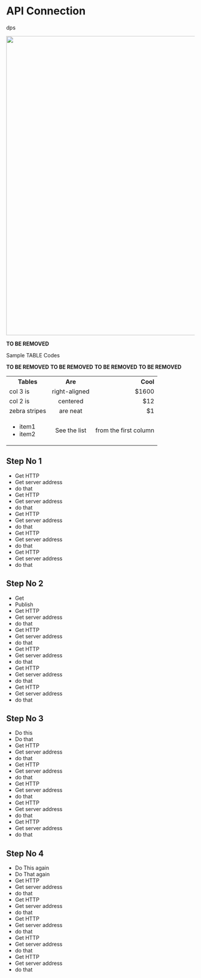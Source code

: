 # API Connection




dps
<div align=center>
<img width="800" src="./images/techstack_system.png"/>
</div>



**TO BE REMOVED**


Sample TABLE Codes

**TO BE REMOVED**
**TO BE REMOVED**
**TO BE REMOVED**
**TO BE REMOVED**

<table>
  <tbody>
    <tr>
      <th>Tables</th>
      <th align="center">Are</th>
      <th align="right">Cool</th>
    </tr>
    <tr>
      <td>col 3 is</td>
      <td align="center">right-aligned</td>
      <td align="right">$1600</td>
    </tr>
    <tr>
      <td>col 2 is</td>
      <td align="center">centered</td>
      <td align="right">$12</td>
    </tr>
    <tr>
      <td>zebra stripes</td>
      <td align="center">are neat</td>
      <td align="right">$1</td>
    </tr>
    <tr>
      <td>
        <ul>
          <li>item1</li>
          <li>item2</li>
        </ul>
      </td>
      <td align="center">See the list</td>
      <td align="right">from the first column</td>
    </tr>
  </tbody>
</table>


## Step No 1

- Get HTTP
- Get server address
- do that
- Get HTTP
- Get server address
- do that
- Get HTTP
- Get server address
- do that
- Get HTTP
- Get server address
- do that
- Get HTTP
- Get server address
- do that

## Step No 2
- Get 
- Publish
- Get HTTP
- Get server address
- do that
- Get HTTP
- Get server address
- do that
- Get HTTP
- Get server address
- do that
- Get HTTP
- Get server address
- do that
- Get HTTP
- Get server address
- do that

## Step No 3
- Do this
- Do that
- Get HTTP
- Get server address
- do that
- Get HTTP
- Get server address
- do that
- Get HTTP
- Get server address
- do that
- Get HTTP
- Get server address
- do that
- Get HTTP
- Get server address
- do that

## Step No 4
- Do This again
- Do That again
- Get HTTP
- Get server address
- do that
- Get HTTP
- Get server address
- do that
- Get HTTP
- Get server address
- do that
- Get HTTP
- Get server address
- do that
- Get HTTP
- Get server address
- do that